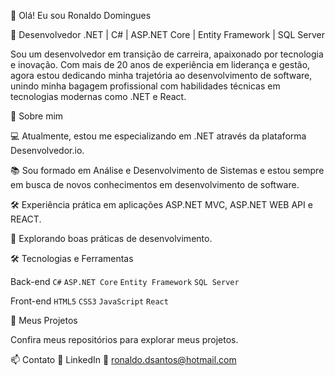 👋 Olá! Eu sou Ronaldo Domingues

🌟 Desenvolvedor .NET | C# | ASP.NET Core | Entity Framework | SQL Server

Sou um desenvolvedor em transição de carreira, apaixonado por tecnologia e inovação. Com mais de 20 anos de experiência em liderança e gestão, agora estou dedicando minha trajetória ao desenvolvimento de software, unindo minha bagagem profissional com habilidades técnicas em tecnologias modernas como .NET e React.

🚀 Sobre mim

💻 Atualmente, estou me especializando em .NET através da plataforma Desenvolvedor.io.

📚 Sou formado em Análise e Desenvolvimento de Sistemas e estou sempre em busca de novos conhecimentos em desenvolvimento de software.

🛠️ Experiência prática em aplicações ASP.NET MVC, ASP.NET WEB API e REACT.

🌱 Explorando boas práticas de desenvolvimento.

🛠️ Tecnologias e Ferramentas

Back-end
`C#`
`ASP.NET Core`
`Entity Framework`
`SQL Server`

Front-end
`HTML5`
`CSS3`
`JavaScript`
`React`

📂 Meus Projetos

Confira meus repositórios para explorar meus projetos.

📫 Contato
💼 LinkedIn
📧 ronaldo.dsantos@hotmail.com
